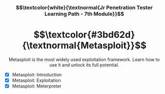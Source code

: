 <h3 align="center"> $$\textcolor{white}{\textnormal{Jr Penetration Tester Learning Path - 7th Module}}$$ </h3>

<h1 align="center"> $$\textcolor{#3bd62d}{\textnormal{Metasploit}}$$ </h1>

<p align="center">Metasploit is the most widely used exploitation framework. Learn how to use it and unlock its full potential.</p>

- [x] Metasploit: Introduction
- [x] Metasploit: Exploitation
- [x] Metasploit: Meterpreter
